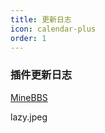 ```yaml
---
title: 更新日志
icon: calendar-plus
order: 1
---
```


### 插件更新日志

[MineBBS](https://www.minebbs.com/resources/5400/updates)

lazy.jpeg
